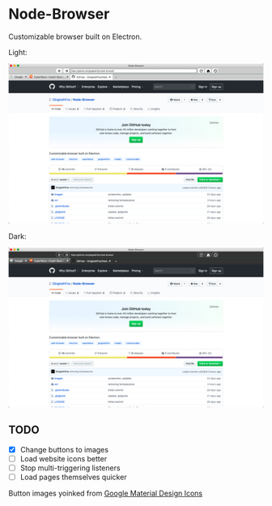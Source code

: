 # Node-Browser
 Customizable browser built on Electron.

 Light:

 ![Light Mode](./images/Light.png)

 Dark:

 ![Dark Mode](./images/Dark.png)
 ## TODO
 
- [x] Change buttons to images
- [ ] Load website icons better
- [ ] Stop multi-triggering listeners
- [ ] Load pages themselves quicker

Button images yoinked from [Google Material Design Icons](https://github.com/google/material-design-icons/)
